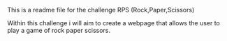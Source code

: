This is a readme file for the challenge RPS (Rock,Paper,Scissors)

Within this challenge i will aim to create a webpage that allows the user to play a game of rock paper scissors.